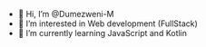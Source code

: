 - 👋 Hi, I’m @Dumezweni-M
- 👀 I’m interested in Web development (FullStack)
- 🌱 I’m currently learning JavaScript and Kotlin

<!---
Dumezweni-M/Dumezweni-M is a ✨ special ✨ repository because its `README.md` (this file) appears on your GitHub profile.
You can click the Preview link to take a look at your changes.
--->
